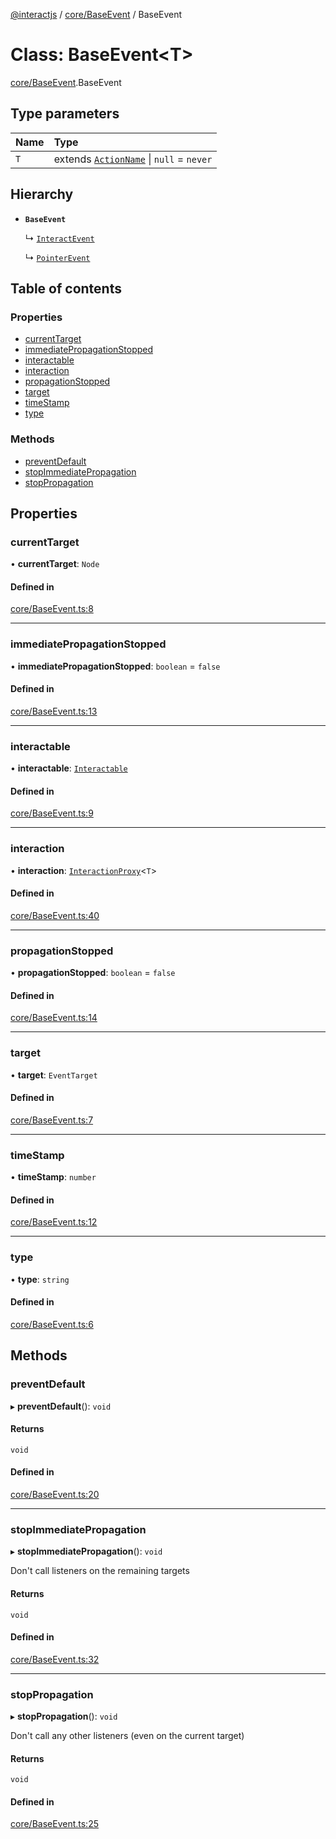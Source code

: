 [@interactjs](../README.md) / [core/BaseEvent](../modules/core_BaseEvent.md) / BaseEvent

# Class: BaseEvent\<T\>

[core/BaseEvent](../modules/core_BaseEvent.md).BaseEvent

## Type parameters

| Name | Type |
| :------ | :------ |
| `T` | extends [`ActionName`](../modules/core_types.md#actionname) \| ``null`` = `never` |

## Hierarchy

- **`BaseEvent`**

  ↳ [`InteractEvent`](core_InteractEvent.InteractEvent.md)

  ↳ [`PointerEvent`](pointer_events_PointerEvent.PointerEvent.md)

## Table of contents

### Properties

- [currentTarget](core_BaseEvent.BaseEvent.md#currenttarget)
- [immediatePropagationStopped](core_BaseEvent.BaseEvent.md#immediatepropagationstopped)
- [interactable](core_BaseEvent.BaseEvent.md#interactable)
- [interaction](core_BaseEvent.BaseEvent.md#interaction)
- [propagationStopped](core_BaseEvent.BaseEvent.md#propagationstopped)
- [target](core_BaseEvent.BaseEvent.md#target)
- [timeStamp](core_BaseEvent.BaseEvent.md#timestamp)
- [type](core_BaseEvent.BaseEvent.md#type)

### Methods

- [preventDefault](core_BaseEvent.BaseEvent.md#preventdefault)
- [stopImmediatePropagation](core_BaseEvent.BaseEvent.md#stopimmediatepropagation)
- [stopPropagation](core_BaseEvent.BaseEvent.md#stoppropagation)

## Properties

### currentTarget

• **currentTarget**: `Node`

#### Defined in

[core/BaseEvent.ts:8](https://github.com/taye/interact.js/blob/24fdee86/packages/@interactjs/core/BaseEvent.ts#L8)

___

### immediatePropagationStopped

• **immediatePropagationStopped**: `boolean` = `false`

#### Defined in

[core/BaseEvent.ts:13](https://github.com/taye/interact.js/blob/24fdee86/packages/@interactjs/core/BaseEvent.ts#L13)

___

### interactable

• **interactable**: [`Interactable`](core_Interactable.Interactable.md)

#### Defined in

[core/BaseEvent.ts:9](https://github.com/taye/interact.js/blob/24fdee86/packages/@interactjs/core/BaseEvent.ts#L9)

___

### interaction

• **interaction**: [`InteractionProxy`](../modules/core_Interaction.md#interactionproxy)\<`T`\>

#### Defined in

[core/BaseEvent.ts:40](https://github.com/taye/interact.js/blob/24fdee86/packages/@interactjs/core/BaseEvent.ts#L40)

___

### propagationStopped

• **propagationStopped**: `boolean` = `false`

#### Defined in

[core/BaseEvent.ts:14](https://github.com/taye/interact.js/blob/24fdee86/packages/@interactjs/core/BaseEvent.ts#L14)

___

### target

• **target**: `EventTarget`

#### Defined in

[core/BaseEvent.ts:7](https://github.com/taye/interact.js/blob/24fdee86/packages/@interactjs/core/BaseEvent.ts#L7)

___

### timeStamp

• **timeStamp**: `number`

#### Defined in

[core/BaseEvent.ts:12](https://github.com/taye/interact.js/blob/24fdee86/packages/@interactjs/core/BaseEvent.ts#L12)

___

### type

• **type**: `string`

#### Defined in

[core/BaseEvent.ts:6](https://github.com/taye/interact.js/blob/24fdee86/packages/@interactjs/core/BaseEvent.ts#L6)

## Methods

### preventDefault

▸ **preventDefault**(): `void`

#### Returns

`void`

#### Defined in

[core/BaseEvent.ts:20](https://github.com/taye/interact.js/blob/24fdee86/packages/@interactjs/core/BaseEvent.ts#L20)

___

### stopImmediatePropagation

▸ **stopImmediatePropagation**(): `void`

Don't call listeners on the remaining targets

#### Returns

`void`

#### Defined in

[core/BaseEvent.ts:32](https://github.com/taye/interact.js/blob/24fdee86/packages/@interactjs/core/BaseEvent.ts#L32)

___

### stopPropagation

▸ **stopPropagation**(): `void`

Don't call any other listeners (even on the current target)

#### Returns

`void`

#### Defined in

[core/BaseEvent.ts:25](https://github.com/taye/interact.js/blob/24fdee86/packages/@interactjs/core/BaseEvent.ts#L25)
